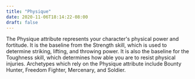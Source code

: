 ```yaml
---
title: "Physique"
date: 2020-11-06T18:14:22-08:00
draft: false
---
```


The Physique attribute represents your character's physical power and fortitude. It is the baseline from the Strength skill, which is used to determine striking, lifting, and throwing power. It is also the baseline for the Toughness skill, which determines how able you are to resist physical injuries. Archetypes which rely on the Physique attribute include Bounty Hunter, Freedom Fighter, Mercenary, and Soldier.